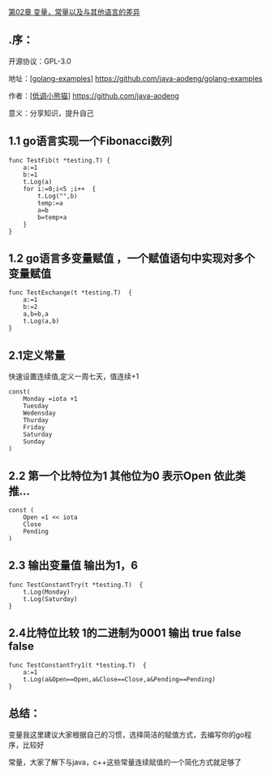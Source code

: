 <a href="https://github.com/java-aodeng/golang-examples">第02章 变量，常量以及与其他语言的差异</a>

## .序：
开源协议：GPL-3.0

地址：[<a href="https://github.com/java-aodeng/golang-examples">golang-examples</a>] https://github.com/java-aodeng/golang-examples

作者：[<a href="https://github.com/java-aodeng">低调小熊猫</a>] https://github.com/java-aodeng

意义：分享知识，提升自己

## 1.1 go语言实现一个Fibonacci数列
```
func TestFib(t *testing.T) {
	a:=1
	b:=1
	t.Log(a)
	for i:=0;i<5 ;i++  {
		t.Log("",b)
		temp:=a
		a=b
		b=temp+a
	}
}
```
## 1.2 go语言多变量赋值 ，一个赋值语句中实现对多个变量赋值
```
func TestExchange(t *testing.T)  {
	a:=1
	b:=2
	a,b=b,a
	t.Log(a,b)
}
```
## 2.1定义常量
快速设置连续值,定义一周七天，值连续+1
```
const(
	Monday =iota +1
	Tuesday
	Wedensday
	Thurday
	Friday
	Saturday
	Sunday
)
```
## 2.2 第一个比特位为1 其他位为0 表示Open 依此类推...
```
const (
	Open =1 << iota
	Close
	Pending
)
```
## 2.3 输出变量值 输出为1，6
```
func TestConstantTry(t *testing.T)  {
	t.Log(Monday)
	t.Log(Saturday)
}
```
## 2.4比特位比较 1的二进制为0001 输出 true false false
```
func TestConstantTry1(t *testing.T)  {
	a:=1
	t.Log(a&Open==Open,a&Close==Close,a&Pending==Pending)
}
```

## 总结：
变量我这里建议大家根据自己的习惯，选择简洁的赋值方式，去编写你的go程序，比较好

常量，大家了解下与java，c++这些常量连续赋值的一个简化方式就足够了
